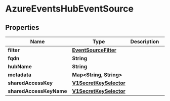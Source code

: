 

# AzureEventsHubEventSource

## Properties

Name | Type | Description | Notes
------------ | ------------- | ------------- | -------------
**filter** | [**EventSourceFilter**](EventSourceFilter.md) |  |  [optional]
**fqdn** | **String** |  |  [optional]
**hubName** | **String** |  |  [optional]
**metadata** | **Map&lt;String, String&gt;** |  |  [optional]
**sharedAccessKey** | [**V1SecretKeySelector**](V1SecretKeySelector.md) |  |  [optional]
**sharedAccessKeyName** | [**V1SecretKeySelector**](V1SecretKeySelector.md) |  |  [optional]




